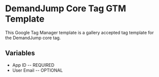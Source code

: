 # DemandJump Core Tag GTM Template

This Google Tag Manager template is a gallery accepted tag template for the DemandJump core tag.

## Variables
* App ID -- REQUIRED
* User Email -- OPTIONAL
